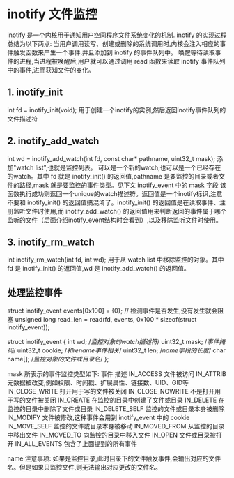 # inotify 文件监控

inotify 是一个内核用于通知用户空间程序文件系统变化的机制.
inotify 的实现过程总结为以下两点:
当用户调用读写、创建或删除的系统调用时,内核会注入相应的事件触发函数来产生一个事件,并且添加到 inotify 的事件队列中。
唤醒等待读取事件的进程,当进程被唤醒后,用户就可以通过调用 read 函数来读取 inotify 事件队列中的事件,进而获知文件的变化。

## 1. inotify_init

int fd = inotify_init(void);
用于创建一个inotify的实例,然后返回inotify事件队列的文件描述符

## 2. inotify_add_watch

int wd = inotify_add_watch(int fd, const char* pathname, uint32_t mask);
添加"watch list",也就是监控列表。 可以是一个新的watch,也可以是一个已经存在的watch。其中 fd 就是 inotify_init() 的返回值,pathname 是要监控的目录或者文件的路径,mask 就是要监控的事件类型。见下文 inotify_event 中的 mask 字段
该函数执行成功则返回一个unique的watch描述符。返回值是一个inotify标识,注意不要和 inotify_init() 的返回值搞混淆了。inotify_init() 的返回值是在读取事件、注册监听文件时使用,而 inotify_add_watch() 的返回值用来判断返回的事件属于哪个监听的文件（后面介绍inotify_event结构时会看到）,以及移除监听文件时使用。

## 3. inotify_rm_watch

int inotify_rm_watch(int fd, int wd);
用于从 watch list 中移除监控的对象。其中 fd 是 inotify_init() 的返回值,wd 是 inotify_add_watch() 的返回值。

## 处理监控事件

struct inotify_event events[0x100] = {0};
// 检测事件是否发生,没有发生就会阻塞
unsigned long read_len = read(fd, events, 0x100 * sizeof(struct inotify_event));

struct inotify_event {
    int      wd;       /*监控对象的watch描述符*/
    uint32_t mask;     /*事件掩码*/
    uint32_t cookie;   /*和rename事件相关*/
    uint32_t len;      /*name字段的长度*/
    char     name[];   /*监控对象的文件或目录名*/
};

mask 所表示的事件监控类型如下:
事件                                    描述
IN_ACCESS                           文件被访问
IN_ATTRIB                           元数据被改变,例如权限、时间戳、扩展属性、链接数、UID、GID等
IN_CLOSE_WRITE                      打开用于写的文件被关闭
IN_CLOSE_NOWRITE                    不是打开用于写的文件被关闭
IN_CREATE                           在监控的目录中创建了文件或目录
IN_DELETE                           在监控的目录中删除了文件或目录
IN_DELETE_SELF                      监控的文件或目录本身被删除
IN_MODIFY                           文件被修改,这种事件会用到 inotify_event 中的 cookie
IN_MOVE_SELF                        监控的文件或目录本身被移动
IN_MOVED_FROM                       从监控的目录中移出文件
IN_MOVED_TO                         向监控的目录中移入文件
IN_OPEN                             文件或目录被打开
IN_ALL_EVENTS                       包含了上面提到的所有事件

name 注意事项:
如果是监控目录,此时目录下的文件触发事件,会输出对应的文件名。但是如果只监控文件,则无法输出对应更改的文件名。
